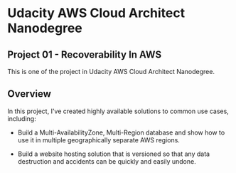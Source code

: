 # Udacity AWS Cloud Architect Nanodegree

## Project 01 - Recoverability In AWS

This is one of the project in Udacity AWS Cloud Architect Nanodegree.

## Overview

In this project, I've created highly available solutions to common use cases, including:

- Build a Multi-AvailabilityZone, Multi-Region database and show how to use it in multiple geographically separate AWS regions.

- Build a website hosting solution that is versioned so that any data destruction and accidents can be quickly and easily undone.

